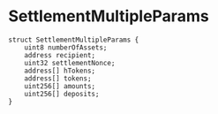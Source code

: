 # SettlementMultipleParams


```solidity
struct SettlementMultipleParams {
    uint8 numberOfAssets;
    address recipient;
    uint32 settlementNonce;
    address[] hTokens;
    address[] tokens;
    uint256[] amounts;
    uint256[] deposits;
}
```

